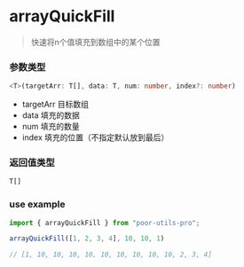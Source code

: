 # arrayQuickFill

> 快速将n个值填充到数组中的某个位置

### 参数类型

```ts
<T>(targetArr: T[], data: T, num: number, index?: number)

```

- targetArr 目标数组
- data 填充的数据
- num 填充的数量
- index 填充的位置（不指定默认放到最后）

### 返回值类型

```ts
T[]
```

### use example

```ts
import { arrayQuickFill } from "poor-utils-pro";

arrayQuickFill([1, 2, 3, 4], 10, 10, 1)

// [1, 10, 10, 10, 10, 10, 10, 10, 10, 10, 2, 3, 4]

```